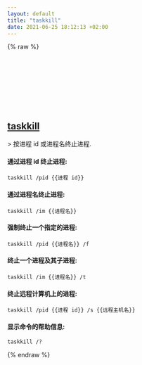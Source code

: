 ```yaml
---
layout: default
title: "taskkill"
date: 2021-06-25 18:12:13 +02:00
---
```

{% raw %}
<h2 id="taskkill">
  <a href="/zh/windows/taskkill.html">taskkill</a> <a href="#taskkill"><svg class="icon">
    <use href="/assets/images/unicode_sprite.svg#link" />
  </svg></a>
</h2>
> 按进程 id 或进程名终止进程.

#### 通过进程 id 终止进程:
```shell
taskkill /pid {{进程 id}}
```
#### 通过进程名终止进程:
```shell
taskkill /im {{进程名}}
```
#### 强制终止一个指定的进程:
```shell
taskkill /pid {{进程名}} /f
```
#### 终止一个进程及其子进程:
```shell
taskkill /im {{进程名}} /t
```
#### 终止远程计算机上的进程:
```shell
taskkill /pid {{进程 id}} /s {{远程主机名}}
```
#### 显示命令的帮助信息:
```shell
taskkill /?
```
{% endraw %}